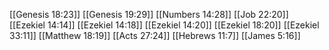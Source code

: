 [[Genesis 18:23]]
[[Genesis 19:29]]
[[Numbers 14:28]]
[[Job 22:20]]
[[Ezekiel 14:14]]
[[Ezekiel 14:18]]
[[Ezekiel 14:20]]
[[Ezekiel 18:20]]
[[Ezekiel 33:11]]
[[Matthew 18:19]]
[[Acts 27:24]]
[[Hebrews 11:7]]
[[James 5:16]]
